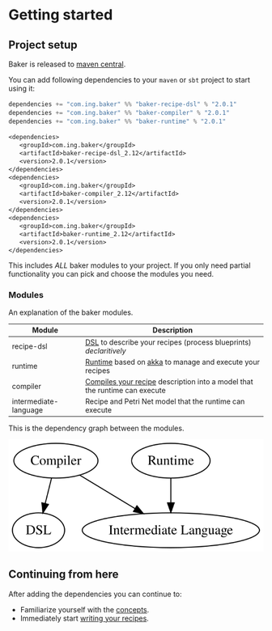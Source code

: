 # Getting started

## Project setup

Baker is released to [maven central](https://search.maven.org/search?q=com.ing.baker).

You can add following dependencies to your `maven` or `sbt` project to start using it:

``` scala tab="Sbt"
dependencies += "com.ing.baker" %% "baker-recipe-dsl" % "2.0.1"
dependencies += "com.ing.baker" %% "baker-compiler" % "2.0.1"
dependencies += "com.ing.baker" %% "baker-runtime" % "2.0.1"
```

``` maven tab="Maven"
<dependencies>
   <groupId>com.ing.baker</groupId>
   <artifactId>baker-recipe-dsl_2.12</artifactId>
   <version>2.0.1</version>
</dependencies>
<dependencies>
   <groupId>com.ing.baker</groupId>
   <artifactId>baker-compiler_2.12</artifactId>
   <version>2.0.1</version>
</dependencies>
<dependencies>
   <groupId>com.ing.baker</groupId>
   <artifactId>baker-runtime_2.12</artifactId>
   <version>2.0.1</version>
</dependencies>

```

This includes *ALL* baker modules to your project. If you only need partial functionality you can pick and choose the modules you need.

### Modules

An explanation of the baker modules.

| Module | Description |
| --- | --- |
| recipe-dsl | [DSL](documentation/recipe-dsl.md) to describe your recipes (process blueprints) *declaritively* |
| runtime | [Runtime](documentation/baker-runtime.md) based on [akka](htts://www.akka.io) to manage and execute your recipes |
| compiler | [Compiles your recipe](documentation/baker-runtime.md#compiling-your-recipe) description into a model that the runtime can execute |
| intermediate-language | Recipe and Petri Net model that the runtime can execute |

This is the dependency graph between the modules.

![](images/deps.svg)

## Continuing from here

After adding the dependencies you can continue to:

 - Familiarize yourself with the [concepts](documentation/concepts.md).
 - Immediately start [writing your recipes](documentation/recipe-dsl.md).